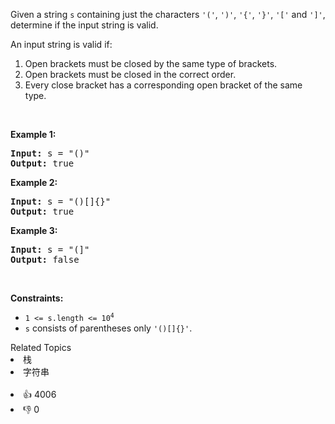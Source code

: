 <p>Given a string <code>s</code> containing just the characters <code>'('</code>, <code>')'</code>, <code>'{'</code>, <code>'}'</code>, <code>'['</code> and <code>']'</code>, determine if the input string is valid.</p>

<p>An input string is valid if:</p>

<ol> 
 <li>Open brackets must be closed by the same type of brackets.</li> 
 <li>Open brackets must be closed in the correct order.</li> 
 <li>Every close bracket has a corresponding open bracket of the same type.</li> 
</ol>

<p>&nbsp;</p> 
<p><strong class="example">Example 1:</strong></p>

<pre>
<strong>Input:</strong> s = "()"
<strong>Output:</strong> true
</pre>

<p><strong class="example">Example 2:</strong></p>

<pre>
<strong>Input:</strong> s = "()[]{}"
<strong>Output:</strong> true
</pre>

<p><strong class="example">Example 3:</strong></p>

<pre>
<strong>Input:</strong> s = "(]"
<strong>Output:</strong> false
</pre>

<p>&nbsp;</p> 
<p><strong>Constraints:</strong></p>

<ul> 
 <li><code>1 &lt;= s.length &lt;= 10<sup>4</sup></code></li> 
 <li><code>s</code> consists of parentheses only <code>'()[]{}'</code>.</li> 
</ul>

<div><div>Related Topics</div><div><li>栈</li><li>字符串</li></div></div><br><div><li>👍 4006</li><li>👎 0</li></div>